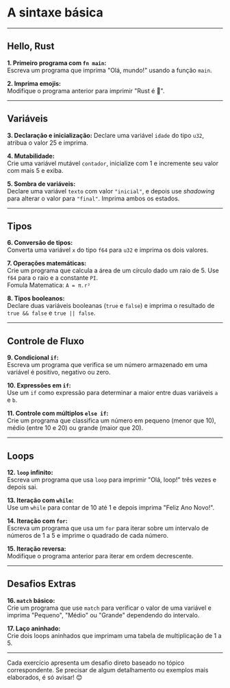# A sintaxe básica

---

## **Hello, Rust**

**1. Primeiro programa com `fn main`:**  
   Escreva um programa que imprima "Olá, mundo!" usando a função `main`.

**2. Imprima emojis:**  
   Modifique o programa anterior para imprimir "Rust é 💖".

---

## **Variáveis**

**3. Declaração e inicialização:**
   Declare uma variável `idade` do tipo `u32`, atribua o valor 25 e imprima.

**4. Mutabilidade:**  
   Crie uma variável mutável `contador`, inicialize com 1 e incremente seu valor com mais 5 e exiba.

**5. Sombra de variáveis:**  
   Declare uma variável `texto` com valor `"inicial"`, e depois use *shadowing* para alterar o valor para `"final"`. Imprima ambos os estados.

---

## **Tipos**

**6. Conversão de tipos:**  
   Converta uma variável `x` do tipo `f64` para `u32` e imprima os dois valores.

**7. Operações matemáticas:**  
    Crie um programa que calcula a área de um círculo dado um raio de 5. Use `f64` para o raio e a constante `PI`.  
    Fomula Matematica: `A = π.r²`

**8. Tipos booleanos:**  
    Declare duas variáveis booleanas (`true` e `false`) e imprima o resultado de `true && false` e `true || false`.

---

## **Controle de Fluxo**

**9. Condicional `if`:**  
    Escreva um programa que verifica se um número armazenado em uma variável é positivo, negativo ou zero.

**10. Expressões em `if`:**  
    Use um `if` como expressão para determinar a maior entre duas variáveis `a` e `b`.

**11. Controle com múltiplos `else if`:**  
    Crie um programa que classifica um número em pequeno (menor que 10), médio (entre 10 e 20) ou grande (maior que 20).

---

## **Loops**

**12. `loop` infinito:**  
    Escreva um programa que usa `loop` para imprimir "Olá, loop!" três vezes e depois sai.

**13. Iteração com `while`:**  
    Use um `while` para contar de 10 até 1 e depois imprima "Feliz Ano Novo!".

**14. Iteração com `for`:**  
    Escreva um programa que usa um `for` para iterar sobre um intervalo de números de 1 a 5 e imprime o quadrado de cada número.

**15. Iteração reversa:**  
    Modifique o programa anterior para iterar em ordem decrescente.

---

## **Desafios Extras**

**16. `match` básico:**  
    Crie um programa que use `match` para verificar o valor de uma variável e imprima "Pequeno", "Médio" ou "Grande" dependendo do intervalo.

**17. Laço aninhado:**  
    Crie dois loops aninhados que imprimam uma tabela de multiplicação de 1 a 5.

---

Cada exercício apresenta um desafio direto baseado no tópico correspondente. Se precisar de algum detalhamento ou exemplos mais elaborados, é só avisar! 😊
